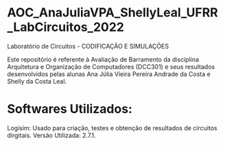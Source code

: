 # AOC_AnaJuliaVPA_ShellyLeal_UFRR_LabCircuitos_2022
Laboratório de Circuitos  - CODIFICAÇÃO E SIMULAÇÕES 

Este repositório é referente à Avaliação de Barramento da disciplina Arquitetura e Organização de Computadores (DCC301) e seus resultados desenvolvidos pelas alunas Ana Júlia Vieira Pereira Andrade da Costa e Shelly da Costa Leal.

# Softwares Utilizados:
Logisim: Usado para criação, testes e obtenção de resultados de circuitos dirgitais. Versão Utilizada: 2.7.1.
